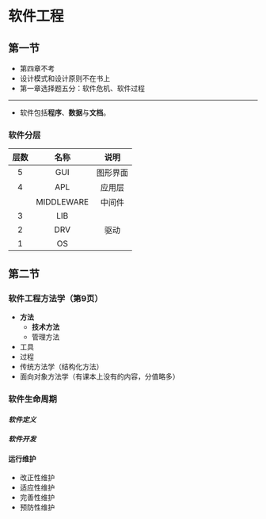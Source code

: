 # 软件工程
## 第一节
- 第四章不考
- 设计模式和设计原则不在书上
- 第一章选择题五分：软件危机、软件过程
---
- 软件包括**程序**、**数据**与**文档**。
### 软件分层
层数 | 名称 | 说明
:--:|:--: | :--:
5|GUI|图形界面
4|APL|应用层
||MIDDLEWARE|中间件
3|LIB||
2|DRV|驱动
1|OS||

## 第二节
### 软件工程方法学（第9页）
- **方法**
    - **技术方法**
    - 管理方法
- 工具
- 过程
- 传统方法学（结构化方法）
- 面向对象方法学（有课本上没有的内容，分值略多）

### 软件生命周期
#### *软件定义*
#### *软件开发*
#### 运行维护
- 改正性维护
- 适应性维护
- 完善性维护
- 预防性维护